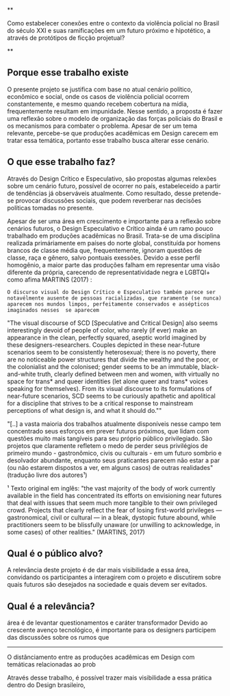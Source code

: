 **

Como estabelecer conexões entre o contexto da violência policial no Brasil do século XXI e suas ramificações em um futuro próximo e hipotético, a através de protótipos de ficção projetual?

**


## Porque esse trabalho existe
O presente projeto se justifica com base no atual cenário político, econômico e social, onde os casos de violência policial ocorrem constantemente, e mesmo quando recebem cobertura na mídia, frequentemente resultam em impunidade. Nesse sentido, a proposta é fazer uma reflexão sobre o modelo de organização das forças policiais do Brasil e os mecanismos para combater o problema. Apesar de ser um tema relevante, percebe-se que produções acadêmicas em Design carecem em tratar essa temática, portanto esse trabalho busca alterar esse cenário.

## O que esse trabalho faz?
Através do Design Crítico e Especulativo, são propostas algumas relexões sobre um cenário futuro, possível de ocorrer no país, estabeleceido a partir de tendências já observáveis atualmente. Como resultado, desse pretende-se provocar discussões sociais, que podem reverberar nas decisões políticas tomadas no presente.

Apesar de ser uma área em crescimento e importante para a reflexão sobre cenários futuros, o Design Especulativo e Crítico ainda é um ramo pouco trabalhado em produções acadêmicas no Brasil. Trata-se de uma disciplina realizada primáriamente em países do norte global, constituída por homens brancos de classe média que, frequentemente, ignoram questões de classe, raça e gênero, salvo pontuais exessões. Devido a esse perfil homogênio, a maior parte das produções falham em representar uma visão diferente da própria, carecendo de representatividade negra e LGBTQI+ como afima MARTINS (2017) :

	O discurso visual do Design Crítico e Especulativo também parece ser notavélmente ausente de pessoas racializadas, que raramente (se nunca) aparecem nos mundos limpos, perfeitamente conservados e assépticos imaginados nesses  se aparecem


"The visual discourse of SCD [Speculative and Critical Design] also seems interestingly devoid of people of color, who rarely (if ever) make an appearance in the clean, perfectly squared, aseptic world imagined by these designers-researchers. Couples depicted in these near-future scenarios seem to be consistently heterosexual; there is no poverty, there are no noticeable power structures that divide the wealthy and the poor, or the colonialist and the colonised; gender seems to be an immutable, black-and-white truth, clearly defined between men and women, with virtually no space for trans* and queer identities (let alone queer and trans* voices speaking for themselves). From its visual discourse to its formulations of near-future scenarios, SCD seems to be curiously apathetic and apolitical for a discipline that strives to be a critical response to mainstream perceptions of what design is, and what it should do.""


"[..] a vasta maioria dos trabalhos atualmente disponíveis nesse campo tem concentrado seus esforços em prever futuros próximos, que lidam com questões muito mais tangíveis para seu próprio público privilegiado. São projetos que claramente refletem o medo de perder seus privilégios de primeiro mundo - gastronômico, civis ou culturais - em um futuro sombrio e desolvador abundante, enquanto seus praticantes parecem não estar a par  (ou não estarem dispostos a ver, em alguns casos) de outras realidades" (tradução livre dos autores¹)

¹ Texto original em inglês: "the vast majority of the body of work currently available in the field has concentrated its efforts on envisioning near futures that deal with issues that seem much more tangible to their own privileged crowd. Projects that clearly reflect the fear of losing first-world privileges — gastronomical, civil or cultural — in a bleak, dystopic future abound, while practitioners seem to be blissfully unaware (or unwilling to acknowledge, in some cases) of other realities." (MARTINS, 2017)


## Qual é o público alvo?

A relevância deste projeto é de dar mais visibilidade a essa área, convidando os participantes a interagirem com o projeto e discutirem sobre quais futuros são desejados na sociedade e quais devem ser evitados.


## Qual é a relevância?

área é de levantar questionamentos e caráter transformador
Devido ao crescente avenço tecnológico, é importante para os designers participem das discussões sobre os rumos que 

----


O distânciamento entre as produções acadêmicas em Design com temáticas relacionadas ao prob




Através desse trabalho,  é possível trazer mais visibilidade a essa prática dentro do Design brasileiro, 


